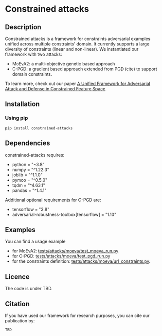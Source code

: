 # Constrained attacks

## Description

Constrained attacks is a framework for constraints adversarial examples unified across multiple constraints' domain.
It currently supports a large diversity of constraints (linear and non-linear).
We instantiated our framework with two attacks:
- MoEvA2: a multi-objective genetic based approach
- C-PGD: a gradient based approach extended from PGD (cite) to support domain constraints.

To learn more, check out our paper [A Unified Framework for Adversarial Attack and Defense in Constrained Feature
    Space](https://arxiv.org/abs/2112.01156).

## Installation

### Using pip

```shell
pip install constrained-attacks
```

## Dependencies

constrained-attacks requires:

- python = "~3.8"
- numpy = "^1.22.3"
- joblib = "^1.1.0"
- pymoo = "^0.5.0"
- tqdm = "^4.63.1"
- pandas = "^1.4.1"

Additional optional requirements for C-PGD are:
- tensorflow = "2.8"
- adversarial-robustness-toolbox[tensorflow] = "1.10"

## Examples

You can find a usage example
- for MoEvA2: [tests/attacks/moeva/test_moeva_run.py](tests/attacks/moeva/test_moeva_run.py)
- for C-PGD: [tests/attacks/moeva/test_pgd_run.py](tests/attacks/moeva/test_pgd_run.py)
- for the constraints definition: [tests/attacks/moeva/url_constraints.py](tests/attacks/moeva/url_constraints.py).
## Licence

[//]: # (TODO: Add license)
The code is under TBD.

## Citation
If you have used our framework for research purposes, you can cite our publication by:
```
TBD
```
